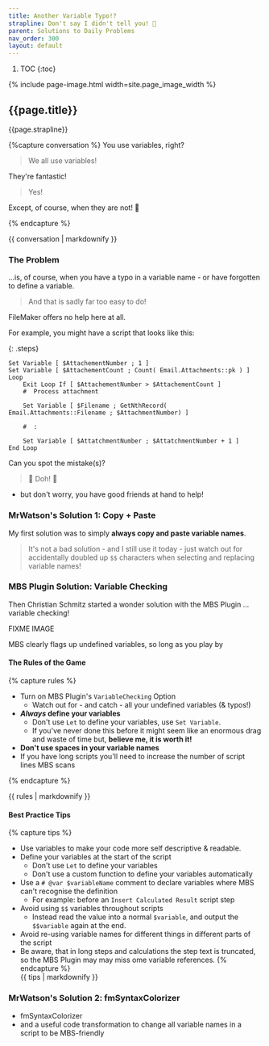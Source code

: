 ```yaml
---
title: Another Variable Typo!?
strapline: Don't say I didn't tell you! 🤬
parent: Solutions to Daily Problems
nav_order: 300
layout: default
---
```

1. TOC
{:toc}

{% include page-image.html width=site.page_image_width %}

## {{page.title}}

{{page.strapline}}

{%capture conversation %}
You use variables, right?

> We all use variables!

They're fantastic!

> Yes!
>

Except, of course, when they are not! 🙁

{% endcapture %}<section class="fullwidth mrw-green-bg">{{ conversation | markdownify }}</section>

### The Problem

…is, of course, when you have a typo in a variable name - or have forgotten to define a variable.

> And that is sadly far too easy to do!

FileMaker offers no help here at all.

For example, you might have a script that looks like this:

{: .steps}
```filemaker
Set Variable [ $AttachementNumber ; 1 ]
Set Variable [ $AttachementCount ; Count( Email.Attachments::pk ) ]
Loop
    Exit Loop If [ $AttachementNumber > $AttachementCount ]  
    #  Process attachment

    Set Variable [ $Filename ; GetNthRecord( Email.Attachments::Filename ; $AttachmentNumber) ]

    #  :

    Set Variable [ $AttatchmentNumber ; $AttatchmentNumber + 1 ]
End Loop
```

Can you spot the mistake(s)?

> 🧐 Doh! 🤯

 - but don't worry, you have good friends at hand to help!

### MrWatson's Solution 1: Copy + Paste

My first solution was to simply **always copy and paste variable names**.

> It's not a bad solution - and I still use it today - just watch out for accidentally doubled up `$$` characters when selecting and replacing variable names!

### MBS Plugin Solution: Variable Checking

Then Christian Schmitz started a wonder solution with the MBS Plugin … variable checking!

FIXME IMAGE

MBS clearly flags up undefined variables, so long as you play by 

#### The Rules of the Game

{% capture rules %}

- Turn on MBS Plugin's `VariableChecking` Option
  - Watch out for - and catch - all your undefined variables (& typos!)
- ***Always* define your variables**
  - Don't use `Let` to define your variables, use `Set Variable`.
  - If you've never done this before it might seem like an enormous drag and waste of time
    but, **believe me, it is worth it!**
- **Don't use spaces in your variable names**
- If you have long scripts you'll need to increase the number of script lines MBS scans

{% endcapture %}<section class="fullwidth mrw-gold-bg">{{ rules | markdownify }}</section>

#### Best Practice Tips

{% capture tips %}

- Use variables to make your code more self descriptive & readable.
- Define your variables at the start of the script
  - Don't use `Let` to define your variables
  - Don't use a custom function to define your variables automatically
- Use a `# @var $variableName` comment to declare variables where MBS can't recognise the definition
  - For example: before an `Insert Calculated Result` script step
- Avoid using `$$` variables throughout scripts
  - Instead read the value into a normal `$variable`, and output the `$$variable` again at the end.
- Avoid re-using variable names for different things in different parts of the script
- Be aware, that in long steps and calculations the step text is truncated, so the MBS Plugin may may miss ome variable references.
{% endcapture %}<section class="fullwidth">{{ tips | markdownify }}</section>

### MrWatson's Solution 2: fmSyntaxColorizer

 - fmSyntaxColorizer
 - and a useful code transformation to change all variable names in a script to be MBS-friendly